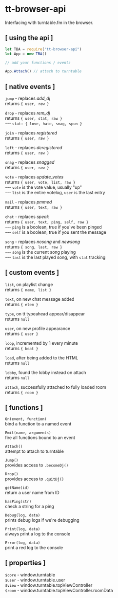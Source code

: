 # tt-browser-api
Interfacing with turntable.fm in the browser.

## [ using the api ]
```js
let TBA = require("tt-browser-api")
let App = new TBA()

// add your functions / events 

App.Attach() // attach to turntable
````

## [ native events ]

`jump` - replaces *add_dj*  
returns `{ user, raw }`

`drop` - replaces *rem_dj*  
returns `{ user, stat, raw }`  
--- `stat: { love, hate, snag, spun }`

`join` - replaces *registered*  
returns `{ user, raw }`

`left` - replaces *deregistered*  
returns `{ user, raw }`

`snag` - replaces *snagged*  
returns `{ user, raw }`

`vote` - replaces *update_votes*  
returns `{ user, vote, list, raw }`  
--- `vote` is the vote value, usually "up"  
--- `list` is the entire votelog, `user` is the last entry  

`mail` - replaces *pmmed*  
returns `{ user, text, raw }`

`chat` - replaces *speak*  
returns `{ user, text, ping, self, raw }`  
--- `ping` is a boolean, true if you've been pinged  
--- `self` is a boolean, true if you sent the message  

`song` - replaces *nosong* and *newsong*  
returns `{ song, last, raw }`  
--- `song` is the current song playing  
--- `last` is the last played song, with `stat` tracking  

## [ custom events ]

`list`, on playlist change  
returns `{ name, list }`

`text`, on new chat message added  
returns `{ elem }`

`type`, on tt typeahead appear/disappear  
returns `null`

`user`, on new profile appearance  
returns `{ user }`

`loop`, incremented by 1 every minute   
returns `{ beat }`

`load`, after being added to the HTML  
returns `null`

`lobby`, found the lobby instead on attach  
returns `null`

`attach`, successfully attached to fully loaded room  
returns `{ room } `

## [ functions ]

`On(event, function)`   
bind a function to a named event

`Emit(name, arguments)`   
fire all functions bound to an event

`Attach()`   
attempt to attach to turntable

`Jump()`  
provides access to `.becomeDj()`

`Drop()`  
provides access to `.quitDj()`

`getName(id)`  
return a user name from ID

`hasPing(str)`  
check a string for a ping

`Debug(log, data)`   
prints debug logs if we're debugging

`Print(log, data)`  
always print a log to the console

`Error(log, data)`  
print a red log to the console

## [ properties ]

`$core` - window.turntable  
`$user` - window.turntable.user  
`$view` - window.turntable.topViewController  
`$room` - window.turntable.topViewController.roomData  